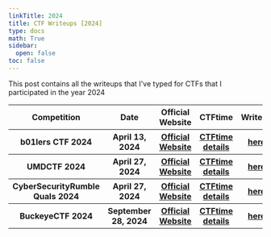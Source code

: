 ```yaml
---
linkTitle: 2024
title: CTF Writeups [2024]
type: docs
math: True
sidebar:
  open: false
toc: false
---
```


This post contains all the writeups that I've typed for CTFs that I participated in the year 2024

<table>
  <tr>
    <th>Competition</th>
    <th>Date</th>
    <th>Official Website</th>
    <th>CTFtime</th>
    <th>Writeup</th>
  </tr>
  <tr>
    <th>b01lers CTF 2024</th>
    <th>April 13, 2024</th>
    <th><a href="https://b01lersc.tf/">Official Website</a></th>
    <th><a href="https://ctftime.org/event/2250/">CTFtime details</a></th>
    <th><a href="./b01lers-ctf-2024/">here</a></th>
  </tr>
  <tr>
    <th>UMDCTF 2024</th>
    <th>April 27, 2024</th>
    <th><a href="https://csec.umd.edu/">Official Website</a></th>
    <th><a href="https://ctftime.org/event/2323">CTFtime details</a></th>
    <th><a href="./umdctf-2024/">here</a></th>
  </tr>
  <tr>
    <th>CyberSecurityRumble Quals 2024</th>
    <th>April 27, 2024</th>
    <th><a href="https://cybersecurityrumble.de/2024/">Official Website</a></th>
    <th><a href="https://ctftime.org/event/2224">CTFtime details</a></th>
    <th><a href="./cybersecurityrumble-quals-2024/">here</a></th>
  </tr>
  <tr>
    <th>BuckeyeCTF 2024</th>
    <th>September 28, 2024</th>
    <th><a href="https://ctf.osucyber.club/">Official Website</a></th>
    <th><a href="https://ctftime.org/event/2249">CTFtime details</a></th>
    <th><a href="./buckeyectf-2024/">here</a></th>
  </tr>
</table>

